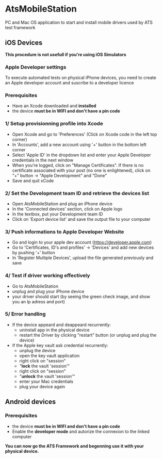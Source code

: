 # AtsMobileStation
PC and Mac OS application to start and install mobile drivers used by ATS test framework

## iOS Devices
**This procedure is not usefull if you're using iOS Simulators**
### Apple Developer settings
To execute automated tests on physical iPhone devices, you need to create an Apple developer account and suscribe to a developer licence

### Prerequisites 
- Have an Xcode downloaded and **installed**
- the device **must be in WIFI and don't have a pin code**

### 1/ Setup provisionning profile into Xcode
- Open Xcode and go to 'Preferences' (Click on Xcode code in the left top corner)
- In 'Accounts', add a new account using '+' button in the bottom left corner
- Select 'Apple ID' in the dropdown list and enter your Apple Developer credentials in the next window
- When you're logged, click on "Manage Certificates". If there is no certificate associated with your post (no one is enlightened), click on "+" button -> "Apple Development" and "Done"
- Save and quit xCode

### 2/ Set the Development team ID and retrieve the devices list
- Open AtsMobileStation and plug an iPhone device
- In the 'Connected devices' section, click on Apple logo
- In the textbox, put your Development team ID
- Click on 'Export device list' and save the output file to your computer

### 3/ Push informations to Apple Developer Website
- Go and login to your apple dev account (https://developer.apple.com)
- Go to 'Certificates, ID's and profiles' -> 'Devices' and add new devices by pushing '+' button
- In 'Register Multiple Devices', upload the file generated previously and save

### 4/ Test if driver working effectively
- Go to AtsMobileStation
- unplug and plug your iPhone device
- your driver should start (by seeing the green check image, and show you an Ip adress and port)

### 5/ Error handling
- If the device appeard and deappeard recurrently:
  - uninstall app in the physical device
  - restart the Driver by clicking "restart" button (or unplug and plug the device)
- If the Apple key vault ask credential recurrently: 
  - unplug the device
  - open the key vault application
  - right click on "session"
  - "**lock** the vault 'session'"
  - right click on "session"
  - "**unlock** the vault 'session'"
  - enter your Mac credentials
  - plug your device again

## Android devices
### Prerequisites
- the device **must be in WIFI and don't have a pin code** 
- Enable the **developer mode** and autorize the connexion to the linked computer

**You can now go the ATS Framework and begenning use it with your physical device.**